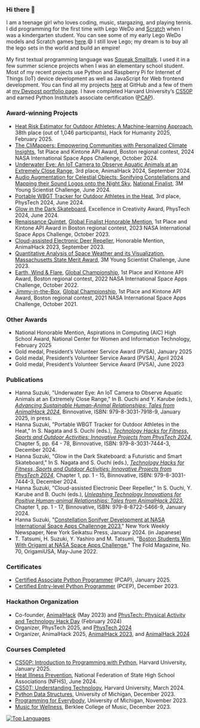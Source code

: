 ### Hi there 👋

I am a teenage girl who loves coding, music, stargazing, and playing tennis. I did programming for the first time with Lego WeDo and [Scratch](https://scratch.mit.edu/users/hssboston/) when I was a kindergarten student. You can see some of my early Lego WeDo models and Scratch games [here](https://github.com/HSSBoston/early).😄 I still love Lego; my dream is to buy all the lego sets in the world and build an empire!

My first textual programming language was [Squeak Smalltalk](https://squeak.org/). I used it in a few summer science projects when I was an elementary school student. Most of my recent projects use Python and Raspberry Pi for Internet of Things (IoT) device development as well as JavaScript for Web frontend development. You can find all my projects [here](https://github.com/HSSBoston?tab=repositories) at GitHub and a few of them at [my Devpost portfolio page](https://devpost.com/HSSBoston). I have completed Harvard University’s [CS50P](https://www.edx.org/learn/python/harvard-university-cs50-s-introduction-to-programming-with-python) and earned Python Institute’s associate certification ([PCAP](https://pythoninstitute.org/pcap)).  

### Award-winning Projects
- [Heat Risk Estimator for Outdoor Athletes: A Machine-learning Approach](https://github.com/HSSBoston/wbgt-clf), 38th place (out of 1,046 participants), Hack for Humanity 2025, February 2025. 
- [The CliMappers: Empowering Communities with Personalized Climate Insights](https://github.com/HSSBoston/climappers), 1st Place and Kintone API Award, Boston regional contest, 2024 NASA International Space Apps Challenge, October 2024.
- [Underwater Eye: An IoT Camera to Observe Aquatic Animals at an Extremely Close Range](https://github.com/HSSBoston/underwater-eye), 3rd place, AnimalHack 2024, September 2024.
- [Audio Augmentation for Celestial Objects: Sonifying Constellations and Mapping their Sound Logos onto the Night Sky](https://github.com/HSSBoston/constellation-sonifier), [National Finalist](https://youngscientistlab.com/annual-challenge/finalists-mentors-judges/finalists/hanna-suzuki-2024), 3M Young Scientist Challenge, June 2024.
- [Portable WBGT Tracker for Outdoor Athletes in the Heat](https://github.com/HSSBoston/wbgt), 3rd place, PhysTech 2024, June 2024.
- [Glow in the Dark Skateboard](https://github.com/HSSBoston/skateboard), Excellence in Creativity Award, PhysTech 2024, June 2024.
- [Renaissance Quintet](https://github.com/HSSBoston/renaissance-quintet), [Global Finalist Honorable Mention](https://www.spaceappschallenge.org/2023/awards/honorable-mentions/), 1st Place and Kintone API Award in Boston regional contest, 2023 NASA International Space Apps Challenge, October 2023.
- [Cloud-assisted Electronic Deer Repeller](https://github.com/HSSBoston/deer-repeller), Honorable Mention, AnimalHack 2023, September 2023. 
- [Quantitative Analysis of Space Weather and its Visualization](https://github.com/HSSBoston/space-weather-smart-mirror), [Massachusetts State Merit Award](https://youngscientistlab.com/annual-challenge/finalists-mentors-judges/state-merit-winners?years=2023), 3M Young Scientist Challenge, June 2023. 
- [Earth, Wind & Flare](https://github.com/HSSBoston/earth-wind-and-flare), [Global Championship](https://2022.spaceappschallenge.org/awards/), 1st Place and Kintone API Award, Boston regional contest, 2022 NASA International Space Apps Challenge, October 2022.  
- [Jimmy-in-the-Box](https://github.com/HSSBoston/jimmy-in-the-box), [Global Championship](https://2021.spaceappschallenge.org/awards/), 1st Place and Kintone API Award, Boston regional contest, 2021 NASA International Space Apps Challenge, October 2021. 

### Other Awards

- National Honorable Mention, Aspirations in Computing (AiC) High School Award, National Center for Women and Information Technology, February 2025
- Gold medal, President’s Volunteer Service Award (PVSA), January 2025
- Gold medal, President’s Volunteer Service Award (PVSA), April 2024
- Gold medal, President’s Volunteer Service Award (PVSA), June 2023

### Publications
- Hanna Suzuki, "Underwater Eye: An IoT Camera to Observe Aquatic Animals at an Extremely Close Range," In B. Ouchi and Y. Karube (eds.), *[Advancing Sustainable Human-Animal Relationships: Tales from AnimalHack 2024]()*, Binnovative, ISBN: 979-8-3031-7918-9, January 2025, in press. 
- Hanna Suzuki, "Portable WBGT Tracker for Outdoor Athletes in the Heat," In S. Nagata and S. Ouchi (eds.), *[Technology Hacks for Fitness, Sports and Outdoor Activities: Innovative Projects from PhysTech 2024](https://www.amazon.com/dp/B0DQX74Y9H)*, Chapter 5, pp. 64 - 78, Binnovative, ISBN: 979-8-3031-7444-3, December 2024.
- Hanna Suzuki, "Glow in the Dark Skateboard: a Futuristic and Smart Skateboard," In S. Nagata and S. Ouchi (eds.), *[Technology Hacks for Fitness, Sports and Outdoor Activities: Innovative Projects from PhysTech 2024](https://www.amazon.com/dp/B0DQX74Y9H)*, Chapter 1, pp. 1 - 15, Binnovative, ISBN: 979-8-3031-7444-3, December 2024.
- Hanna Suzuki, "Cloud-assisted Electronic Deer Repeller," In S. Ouchi, Y. Karube and B. Ouchi (eds.), *[Unleashing Technology Innovations for Positive Human-animal Relationships: Tales from AnimalHack 2023](https://www.amazon.com/dp/B0CSBPT21P)*, Chapter 1, pp. 1 - 17, Binnovative, ISBN: 979-8-8722-5466-9, January 2024.
- Hanna Suzuki, "[Constellation Sonifyer Development at NASA International Space Apps Challennge 2023](https://www.nyseikatsu.com/ny-news/12/2023/40075/7/)," New York Weekly Newspaper, New York Seikatsu Press, January 2024. (in Japanese)
- T. Tatsumi, H. Suzuki, Y. Yashiro and M. Tatsumi, "[Boston Students Win With Origami at NASA Space Apps Challenge](https://origamiusa.org/thefold/article/boston-students-win-origami-nasa-space-apps-challenge)," The Fold Magazine, No. 70, OrigamiUSA, May-June 2022.

### Certificates

- [Certified Associate Python Programmer](https://pythoninstitute.org/pcap) (PCAP), January 2025. 
- [Certified Entry-level Python Programmer](https://pythoninstitute.org/pcep) (PCEP), December 2023. 

### Hackathon Organization

- Co-founder, [AnimalHack](https://animalhack.org/) (May 2023) and [PhysTech: Physical Activity and Technology Hack Day](https://binnovative-boston.github.io/phystech/) (February 2024)
- Organizer, PhysTech 2025, and [PhysTech 2024](https://binnovative-boston.github.io/phystech/2024.html)
- Organizer, AnimalHack 2025, [AnimalHack 2023](https://animalhack.org/ah23/), and [AnimalHack 2024](https://animalhack.org/ah24/)


### Courses Completed

- [CS50P: Introduction to Programming with Python](https://www.edx.org/learn/python/harvard-university-cs50-s-introduction-to-programming-with-python), Harvard University, January 2025. 
- [Heat Illness Prevention](https://nfhslearn.com/courses/heat-illness-prevention-2), National Federation of State High School Associations (NFHS), June 2024.
- [CS50T: Understanding Technology](https://www.edx.org/learn/computer-science/harvard-university-cs50-s-understanding-technology), Harvard University, March 2024.
- [Python Data Structures](https://www.coursera.org/learn/python), University of Michigan, December 2023. 
- [Programming for Everybody](https://www.coursera.org/learn/python-data), University of Michigan, November 2023. 
- [Music for Wellness](https://www.coursera.org/learn/music-for-wellness), Berklee College of Music, December 2023. 

[![Top Languages](https://github-readme-stats.vercel.app/api/top-langs/?username=hssboston&layout=compact)](https://github.com/hssboston)


<!--
**HSSBoston/hssboston** is a ✨ _special_ ✨ repository because its `README.md` (this file) appears on your GitHub profile.

Here are some ideas to get you started:

- 🔭 I’m currently working on ...
- 🌱 I’m currently learning ...
- 👯 I’m looking to collaborate on ...
- 🤔 I’m looking for help with ...
- 💬 Ask me about ...
- 📫 How to reach me: ...
- 😄 Pronouns: ...
- ⚡ Fun fact: ...
-->
